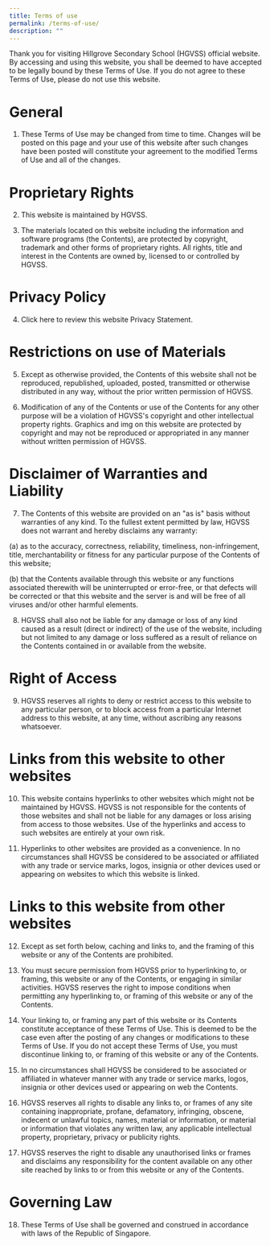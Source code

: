 ```yaml
---
title: Terms of use
permalink: /terms-of-use/
description: ""
---
```

Thank you for visiting Hillgrove Secondary School (HGVSS) official website. By accessing and using this website, you shall be deemed to have accepted to be legally bound by these Terms of Use. If you do not agree to these Terms of Use, please do not use this website.

# General

1. These Terms of Use may be changed from time to time. Changes will be posted on this page and your use of this website after such changes have been posted will constitute your agreement to the modified Terms of Use and all of the changes.

# Proprietary Rights

2. This website is maintained by HGVSS.

3. The materials located on this website including the information and software programs (the Contents), are protected by copyright, trademark and other forms of proprietary rights. All rights, title and interest in the Contents are owned by, licensed to or controlled by HGVSS.

# Privacy Policy

4. Click here to review this website Privacy Statement.

# Restrictions on use of Materials

5. Except as otherwise provided, the Contents of this website shall not be reproduced, republished, uploaded, posted, transmitted or otherwise distributed in any way, without the prior written permission of HGVSS.

6. Modification of any of the Contents or use of the Contents for any other purpose will be a violation of HGVSS's copyright and other intellectual property rights. Graphics and img on this website are protected by copyright and may not be reproduced or appropriated in any manner without written permission of HGVSS.

# Disclaimer of Warranties and Liability

7. The Contents of this website are provided on an "as is" basis without warranties of any kind. To the fullest extent permitted by law, HGVSS does not warrant and hereby disclaims any warranty:

(a) as to the accuracy, correctness, reliability, timeliness, non-infringement, title, merchantability or fitness for any particular purpose of the Contents of this website;

(b) that the Contents available through this website or any functions associated therewith will be uninterrupted or error-free, or that defects will be corrected or that this website and the server is and will be free of all viruses and/or other harmful elements.

8. HGVSS shall also not be liable for any damage or loss of any kind caused as a result (direct or indirect) of the use of the website, including but not limited to any damage or loss suffered as a result of reliance on the Contents contained in or available from the website.

# Right of Access

9. HGVSS reserves all rights to deny or restrict access to this website to any particular person, or to block access from a particular Internet address to this website, at any time, without ascribing any reasons whatsoever.

# Links from this website to other websites

10. This website contains hyperlinks to other websites which might not be maintained by HGVSS. HGVSS is not responsible for the contents of those websites and shall not be liable for any damages or loss arising from access to those websites. Use of the hyperlinks and access to such websites are entirely at your own risk.

11. Hyperlinks to other websites are provided as a convenience. In no circumstances shall HGVSS be considered to be associated or affiliated with any trade or service marks, logos, insignia or other devices used or appearing on websites to which this website is linked.

# Links to this website from other websites

12. Except as set forth below, caching and links to, and the framing of this website or any of the Contents are prohibited.

13. You must secure permission from HGVSS prior to hyperlinking to, or framing, this website or any of the Contents, or engaging in similar activities. HGVSS reserves the right to impose conditions when permitting any hyperlinking to, or framing of this website or any of the Contents.

14. Your linking to, or framing any part of this website or its Contents constitute acceptance of these Terms of Use. This is deemed to be the case even after the posting of any changes or modifications to these Terms of Use. If you do not accept these Terms of Use, you must discontinue linking to, or framing of this website or any of the Contents.

15. In no circumstances shall HGVSS be considered to be associated or affiliated in whatever manner with any trade or service marks, logos, insignia or other devices used or appearing on web the Contents.

16. HGVSS reserves all rights to disable any links to, or frames of any site containing inappropriate, profane, defamatory, infringing, obscene, indecent or unlawful topics, names, material or information, or material or information that violates any written law, any applicable intellectual property, proprietary, privacy or publicity rights.

17. HGVSS reserves the right to disable any unauthorised links or frames and disclaims any responsibility for the content available on any other site reached by links to or from this website or any of the Contents.

# Governing Law

18. These Terms of Use shall be governed and construed in accordance with laws of the Republic of Singapore.